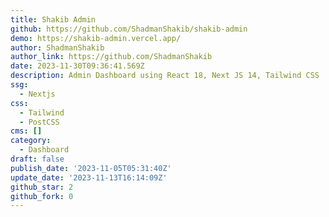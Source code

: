 ```yaml
---
title: Shakib Admin
github: https://github.com/ShadmanShakib/shakib-admin
demo: https://shakib-admin.vercel.app/
author: ShadmanShakib
author_link: https://github.com/ShadmanShakib
date: 2023-11-30T09:36:41.569Z
description: Admin Dashboard using React 18, Next JS 14, Tailwind CSS
ssg:
  - Nextjs
css:
  - Tailwind
  - PostCSS
cms: []
category:
  - Dashboard
draft: false
publish_date: '2023-11-05T05:31:40Z'
update_date: '2023-11-13T16:14:09Z'
github_star: 2
github_fork: 0
---
```

